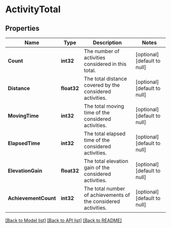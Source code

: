 # ActivityTotal

## Properties
Name | Type | Description | Notes
------------ | ------------- | ------------- | -------------
**Count** | **int32** | The number of activities considered in this total. | [optional] [default to null]
**Distance** | **float32** | The total distance covered by the considered activities. | [optional] [default to null]
**MovingTime** | **int32** | The total moving time of the considered activities. | [optional] [default to null]
**ElapsedTime** | **int32** | The total elapsed time of the considered activities. | [optional] [default to null]
**ElevationGain** | **float32** | The total elevation gain of the considered activities. | [optional] [default to null]
**AchievementCount** | **int32** | The total number of achievements of the considered activities. | [optional] [default to null]

[[Back to Model list]](../README.md#documentation-for-models) [[Back to API list]](../README.md#documentation-for-api-endpoints) [[Back to README]](../README.md)

